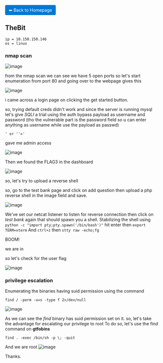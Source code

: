 <a href="https://0xvenus.github.io" style="display:inline-block; padding:8px 12px; background:#0078d4; color:#fff; text-decoration:none; border-radius:4px;">
    ⬅ Back to Homepage
</a>


## TheBit


```
ip = 10.150.150.146
os = linux
```

### nmap scan

![image](https://github.com/0xVenus/0xVenus.github.io/assets/97831939/ce9061be-19e7-4423-8924-6c118ab89604)

from the nmap scan we can see we have 5 open ports
so let's start enumeration from port 80 and going over to the webpage gives this 

![image](https://github.com/0xVenus/0xVenus.github.io/assets/97831939/eb70b552-aa70-4104-9525-1a620df23e2e)

i came across a login page on clicking the get started button.

so, trying default creds didn't work and since the server is running mysql let's give *SQLI* a trial
using the auth bypass payload  as username and password (tho the vulnerable part is the password field so u can enter anything as username while use the payload as passwd)
```
' or ''='
``` 
gave me admin access

![image](https://github.com/0xVenus/0xVenus.github.io/assets/97831939/066a1ffe-7c68-4b05-816c-ab5316bf2945)

Then we found the FLAG3 in the dashboard

![image](https://github.com/0xVenus/0xVenus.github.io/assets/97831939/d622e194-3951-4aa1-bdf2-61a637a2e6c8)

so, let's try to upload a reverse shell 

so, go to the test bank page and click on add question then upload a php reverse shell in the image field and save.

![image](https://github.com/0xVenus/0xVenus.github.io/assets/97831939/f2642b8d-3fef-487e-b980-bda8ad191586)

We've set our netcat listener to listen for reverse connection then click on *test bank*  again that should spawn you a shell.
Stabilizing the shell using ``` python -c "import pty;pty.spawn('/bin/bash')" ``` hit enter then ```export TERM=xterm``` And ```ctrl+z``` then  ```stty raw -echo;fg``` 

BOOM!
	
 we are in
	
 so let's check for the user flag
 
![image](https://github.com/0xVenus/0xVenus.github.io/assets/97831939/1ed5bd80-7408-4c06-a398-f087aa4cbd4a)


### privilege escalation

Enumerating the binaries having suid permission using the command
```
find / -perm -u=s -type f 2>/dev/null
```
![image](https://github.com/0xVenus/0xVenus.github.io/assets/97831939/6682414c-a029-41ed-93b6-991d0c7eb52f)

As we can see the *find* binary has suid permission set on it.
so, let's take the advantage for escalating our privilege to root
To do so, let's use the find command on **gtfobins**
```
find . -exec /bin/sh -p \; -quit
```
And we are root
![image](https://github.com/0xVenus/0xVenus.github.io/assets/97831939/d100b105-f598-41f1-8a60-a98e29887ac8)


Thanks.

